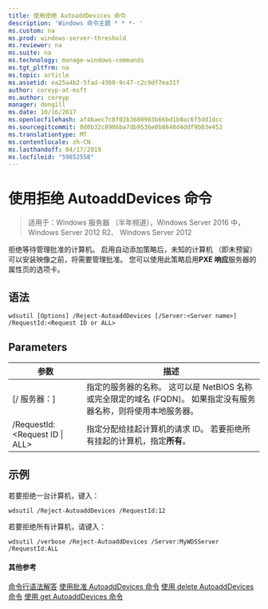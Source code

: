 ```yaml
---
title: 使用拒绝 AutoaddDevices 命令
description: 'Windows 命令主题 * * *- '
ms.custom: na
ms.prod: windows-server-threshold
ms.reviewer: na
ms.suite: na
ms.technology: manage-windows-commands
ms.tgt_pltfrm: na
ms.topic: article
ms.assetid: ea25a4b2-5fad-4360-9c47-c2c9df7ea31f
author: coreyp-at-msft
ms.author: coreyp
manager: dongill
ms.date: 10/16/2017
ms.openlocfilehash: af46aec7c8f02b3600983b66bd1b0ac6f5dd1dcc
ms.sourcegitcommit: 0d0b32c8986ba7db9536e0b8648d4ddf9b03e452
ms.translationtype: MT
ms.contentlocale: zh-CN
ms.lasthandoff: 04/17/2019
ms.locfileid: "59852558"
---
```

# <a name="using-the-reject-autoadddevices-command"></a>使用拒绝 AutoaddDevices 命令

>适用于：Windows 服务器 （半年频道），Windows Server 2016 中，Windows Server 2012 R2、 Windows Server 2012

拒绝等待管理批准的计算机。 启用自动添加策略后，未知的计算机 （即未预留） 可以安装映像之前，将需要管理批准。 您可以使用此策略启用**PXE 响应**服务器的属性页的选项卡。
## <a name="syntax"></a>语法
```
wdsutil [Options] /Reject-AutoaddDevices [/Server:<Server name>] /RequestId:<Request ID or ALL>
```
## <a name="parameters"></a>Parameters
|参数|描述|
|-------|--------|
|[/ 服务器：<Server name>]|指定的服务器的名称。 这可以是 NetBIOS 名称或完全限定的域名 (FQDN)。 如果指定没有服务器名称，则将使用本地服务器。|
|/RequestId:<Request ID &#124; ALL>|指定分配给挂起计算机的请求 ID。 若要拒绝所有挂起的计算机，指定**所有**。|
## <a name="BKMK_examples"></a>示例
若要拒绝一台计算机，键入：
```
wdsutil /Reject-AutoaddDevices /RequestId:12
```
若要拒绝所有计算机，请键入：
```
wdsutil /verbose /Reject-AutoaddDevices /Server:MyWDSServer /RequestId:ALL
```
#### <a name="additional-references"></a>其他参考
[命令行语法解答](command-line-syntax-key.md)
[使用批准 AutoaddDevices 命令](using-the-approve-autoadddevices-command.md)
[使用 delete AutoaddDevices 命令](using-the-delete-autoadddevices-command.md)
 [使用 get AutoaddDevices 命令](using-the-get-autoadddevices-command.md)
